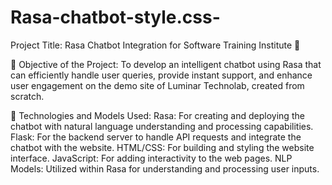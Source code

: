 # Rasa-chatbot-style.css-
 Project Title: Rasa Chatbot Integration for Software Training Institute 🌟

🎯 Objective of the Project:
To develop an intelligent chatbot using Rasa that can efficiently handle user queries, provide instant support, and enhance user engagement on the demo site of Luminar Technolab, created from scratch.

🔧 Technologies and Models Used:
Rasa: For creating and deploying the chatbot with natural language understanding and processing capabilities.
Flask: For the backend server to handle API requests and integrate the chatbot with the website.
HTML/CSS: For building and styling the website interface.
JavaScript​: For adding interactivity to the web pages.
NLP Models: Utilized within Rasa for understanding and processing user inputs.
